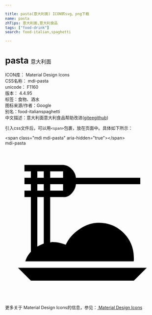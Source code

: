 ```yaml
---

title: pasta(意大利面) ICON转svg、png下载
name: pasta
zhTips: 意大利面,意大利食品
tags: ["food-drink"]
search: food-italian,spaghetti

---
```


# pasta  <small style="font-size: 60%;font-weight: 100">意大利面</small>


<div class="detail-page">
<p>
<span>
ICON库：
<span class="badge-secondary badge">Material Design Icons</span> 
</span>
<br/>
<span>
CSS名称：
<span class="badge-secondary badge">mdi-pasta</span> 
</span>
<br/>
<span>
unicode：
<span class="badge-secondary badge">F1160</span> 
<copy-btn content='F1160' btn-title=""></copy-btn>
<copy-btn :content='String.fromCodePoint(parseInt("F1160", 16))' btn-title="复制U"></copy-btn>
</span>
<br/>
<span>
版本：
<span class="badge-secondary badge">4.4.95</span> 
</span><br/><span>标签：<span class="badge-light badge"><router-link to="/tags/food-drink.html">食物、酒水</router-link></span></span>
<br/>
<span>图标来源/作者：<span class="badge-light badge">Google</span></span> 
<br/>
<span>别名：<span class="badge-light badge">food-italian</span><span class="badge-light badge">spaghetti</span></span><br/><span class="zh-detail">中文描述：<span class="badge-primary badge">意大利面</span><span class="badge-primary badge">意大利食品</span><span class="help-link"><span>帮助改进</span>(<a href="https://gitee.com/liuwave/icon-helper/edit/master/json/material/pasta.json" target="_blank" rel="noopener noreferrer">gitee</a><a href="https://github.com/liuwave/icon-helper/edit/master/json/material/pasta.json" target="_blank" rel="noopener noreferrer">github</a></span>)</span><br/>
</p>
</div>
<div class="alert alert-dark">
  <i class="mdi mdi-pasta mdi-48px"></i>
  <i class="mdi mdi-pasta mdi-36px"></i>
  <i class="mdi mdi-pasta mdi-24px"></i>
  <i class="mdi mdi-pasta mdi-18px"></i>
</div>
<div>
  <p>引入css文件后，可以用<code>&lt;span&gt;</code>包裹，放在页面中。具体如下所示：    
  </p>
  <div class="alert alert-primary" style="font-size: 14px">
    &lt;span class="mdi mdi-pasta" aria-hidden="true"&gt;&lt;/span&gt;
    <copy-btn content='<span class="mdi mdi-pasta" aria-hidden="true"></span>'></copy-btn>
  </div>
  <div class="alert alert-secondary">
    <i class="mdi mdi-pasta"
    style="font-size: 24px"
    aria-hidden="true"></i> mdi-pasta
    <copy-btn content="mdi-pasta" btn-title="复制图标名称"></copy-btn>
  </div>
</div>
<div id="svg" class="svg-wrap">
<svg xmlns="http://www.w3.org/2000/svg" viewBox="0 0 24 24"><path d="M4 16.5V8H3V7H4V6H3V5H4V4H3V3H9C9.5 3.03 9.95 3.24 10.34 3.63S10.95 4.5 11 5H21V6H11C10.95 6.53 10.73 7 10.34 7.43S9.5 8.05 9 8H7V15.05C7.05 15.05 7.13 15.04 7.24 15S7.44 15 7.5 15C8.06 15 8.7 15.14 9.42 15.42C9.83 14.5 10.53 13.68 11.53 13S13.53 12 14.53 12C16.06 12 17.36 12.53 18.42 13.59S20 15.95 20 17.5C20 17.55 20 17.64 20 17.77S19.97 17.97 19.97 18H3.14C3.27 17.5 3.55 17 4 16.5M6 15.23V8H5V15.7C5.5 15.45 5.81 15.3 6 15.23M9 7V6H7V7H9M9 4H7V5H9V4M5 4V5H6V4H5M5 6V7H6V6H5M2 19H22L20 21H4L2 19Z" /></svg>
</div>
<detail full-name='mdi-pasta'></detail>
    
<div><p>更多关于 Material Design Icons的信息，参见：<a target="_blank" href="https://iconhelper.cn/material.html"> Material Design Icons</a>
</p></div>
